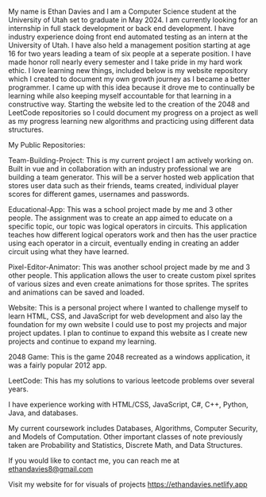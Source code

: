 My name is Ethan Davies and I am a Computer Science student at the University of Utah set to graduate in May 2024. I am currently looking for an internship in full stack development or back end development. I have industry experience doing front end automated testing as an intern at the University of Utah. I have also held a management position starting at age 16 for two years leading a team of six people at a seperate position. I have made honor roll nearly every semester and I take pride in my hard work ethic. I love learning new things, included below is my website repository which I created to document my own growth journey as I became a better programmer. I came up with this idea because it drove me to continually be learning while also keeping myself accountable for that learning in a constructive way. Starting the website led to the creation of the 2048 and LeetCode repositories so I could document my progress on a project as well as my progress learning new algorithms and practicing using different data structures.

My Public Repositories: 

Team-Building-Project: This is my current project I am actively working on. Built in vue and in collaboration with an industry professional we are building a team generator. This will be a server hosted web application that stores user data such as their friends, teams created, individual player scores for different games, usernames and passwords.

Educational-App: This was a school project made by me and 3 other people. The assignment was to create an app aimed to educate on a specific topic, our topic was logical operators in circuits. This application teaches how different logical operators work and then has the user practice using each operator in a circuit, eventually ending in creating an adder circuit using what they have learned.

Pixel-Editor-Animator: This was another school project made by me and 3 other people. This application allows the user to create custom pixel sprites of various sizes
and even create animations for those sprites. The sprites and animations can be saved and loaded.

Website: This is a personal project where I wanted to challenge myself to learn HTML, CSS, and JavaScript for web development and also lay the foundation for my own website I could use to post my projects and major project updates. I plan to continue to expand this website as I create new projects and continue to expand my learning.

2048 Game: This is the game 2048 recreated as a windows application, it was a fairly popular 2012 app.

LeetCode: This has my solutions to various leetcode problems over several years.

I have experience working with HTML/CSS, JavaScript, C#, C++, Python, Java, and databases. 

My current coursework includes Databases, Algorithms, Computer Security, and Models of Computation. Other important classes of note previously taken are Probability and Statistics, Discrete Math, and Data Structures.


If you would like to contact me, you can reach me at ethandavies8@gmail.com

Visit my website for for visuals of projects https://ethandavies.netlify.app 

<!---
ethandavies8/ethandavies8 is a ✨ special ✨ repository because its `README.md` (this file) appears on your GitHub profile.
You can click the Preview link to take a look at your changes.
- 👋 Hi, I’m @ethandavies8
- 👀 I’m interested in ...
- 🌱 I’m currently learning ...
- 💞️ I’m looking to collaborate on ...
- 📫 How to reach me ...
--->
